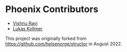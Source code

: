 Phoenix Contributors
=================================

* [Vishnu Ravi](https://github.com/vishnuravi)
* [Lukas Kollmer](https://github.com/lukaskollmer)

This project was originally forked from https://github.com/helsenorge/structor in August 2022.